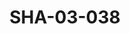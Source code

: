 ---
pid: SHA-03-038
title: SHA-03-038
language: en
original_label: 
rights: Sharhabil Ahmed
location_of_original: Sharhabil Ahmed
photographer_or_studio: Tunisian Ministry of Information
scanned_from: photograph 17.8 by 24
_date: '1965'
location: Tunis
description: Band in front of the ocean
additional_notes: 
permission_display: 'yes'
on_server: 'no'
on_website: 'no'
permalink: /photopages/en/SHA-03-038.html
layout: photo-page
---